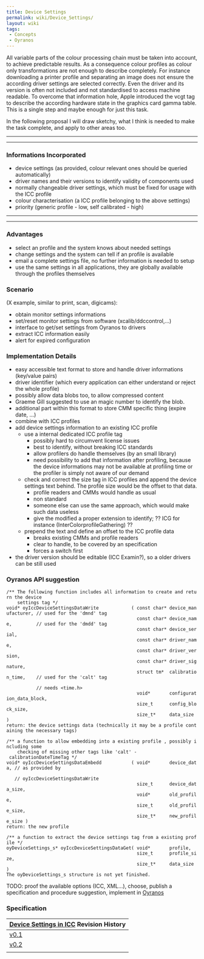 ```yaml
---
title: Device Settings
permalink: wiki/Device_Settings/
layout: wiki
tags:
 - Concepts
 - Oyranos
---
```


All variable parts of the colour processing chain must be taken into
account, to achieve predictable results. As a consequence colour
profiles as colour only transformations are not enough to describe
completely. For instance downloading a printer profile and separating an
image does not ensure the according driver settings are selected
correctly. Even the driver and its version is often not included and not
standardised to access machine readable. To overcome that information
hole, Apple introduced the vcgt tag to describe the according hardware
state in the graphics card gamma table. This is a single step and maybe
enough for just this task.

In the following proposal I will draw sketchy, what I think is needed to
make the task complete, and apply to other areas too.

------------------------------------------------------------------------

------------------------------------------------------------------------

### Informations Incorporated

-   device settings (as provided, colour relevant ones should be queried
    automatically)
-   driver names and their versions to identify validity of components
    used
-   normally changeable driver settings, which must be fixed for usage
    with the ICC profile
-   colour characterisation (a ICC profile belonging to the above
    settings)
-   priority (generic profile - low, self calibrated - high)

------------------------------------------------------------------------

------------------------------------------------------------------------

### Advantages

-   select an profile and the system knows about needed settings
-   change settings and the system can tell if an profile is available
-   email a complete settings file, no further information is needed to
    setup
-   use the same settings in all applications, they are globally
    available through the profiles themselves

### Scenario

(X example, similar to print, scan, digicams):

-   obtain monitor settings informations
-   set/reset monitor settings from software (xcalib/ddccontrol,...)
-   interface to get/set settings from Oyranos to drivers
-   extract ICC information easily
-   alert for expired configuration

### Implementation Details

-   easy accessible text format to store and handle driver informations
    (key/value pairs)
-   driver identifier (which every application can either understand or
    reject the whole profile)
-   possibly allow data blobs too, to allow compressed content
-   Graeme Gill suggested to use an magic number to identify the blob.
-   additional part within this format to store CMM specific thing
    (expire date, ...)
-   combine with ICC profiles
-   add device settings information to an existing ICC profile
    -   use a internal dedicated ICC profile tag
        -   possibly hard to circumvent license issues
        -   best to identify, without breaking ICC standards
        -   allow profilers do handle themselves (by an small library)
        -   need possibility to add that information after profiling,
            because the device informations may not be available at
            profiling time or the profiler is simply not aware of our
            demand
    -   check and correct the size tag in ICC profiles and append the
        device settings text behind. The profile size would be the
        offset to that data.
        -   profile readers and CMMs would handle as usual
        -   non standard
        -   someone else can use the same approach, which would make
            such data useless
        -   give the modified a proper extension to identify; ?? ICG for
            instance (InterColorprofileGathering) ??
    -   prepend the text and define an offset to the ICC profile data
        -   breaks existing CMMs and profile readers
        -   clear to handle, to be covered by an specification
        -   forces a switch first
-   the driver version should be editable (ICC Examin?), so a older
    drivers can be still used

### Oyranos API suggestion

`/** The following function includes all information to create and return the device `  
`    settings tag */`  
`void* oyIccDeviceSettingsDataWrite            ( const char* device_manufacturer, // used for the 'dmnd' tag`  
`                                                const char* device_name,         // used for the 'dmdd' tag`  
`                                                const char* device_serial,`  
`                                                const char* driver_name,`  
`                                                const char* driver_version,`  
`                                                const char* driver_signature,`  
`                                                struct tm*  calibration_time,    // used for the 'calt' tag`  
`                                                                                 // needs <time.h>`  
`                                                void*       configuration_data_block,`  
`                                                size_t      config_block_size,`  
`                                                size_t*     data_size )`  
`return: the device settings data (technically it may be a profile containing the necessary tags)`

`/** a function to allow embedding into a existing profile , possibly including some `  
`    checking of missing other tags like 'calt' - calibrationDateTimeTag */`  
`void* oyIccDeviceSettingsDataEmbedd           ( void*       device_data, // as provided by`  
`                                                                         // oyIccDeviceSettingsDataWrite`  
`                                                size_t      device_data_size,`  
`                                                void*       old_profile,`  
`                                                size_t      old_profile_size,`  
`                                                size_t*     new_profile_size )`  
`return: the new profile`

`/** a function to extract the device settings tag from a existing profile */`  
`oyDeviceSettings_s* oyIccDeviceSettingsDataGet( void*       profile,`  
`                                                size_t      profile_size,`  
`                                                size_t*     data_size )`  
`The oyDeviceSettings_s structure is not yet finished.`

TODO: proof the available options (ICC, XML...), choose, publish a
specification and procedure suggestion, implement in
[Oyranos](/wiki/Oyranos "wikilink")

### Specification

| [Device Settings in ICC](/wiki/Device_Settings "wikilink") Revision History |
|-----------------------------------------------------------------------|
| [v0.1](/wiki/Device_Settings_in_ICC_0.1 "wikilink")                         |
| [v0.2](/wiki/Device_Settings_in_ICC_0.1 "wikilink")                         |
||


